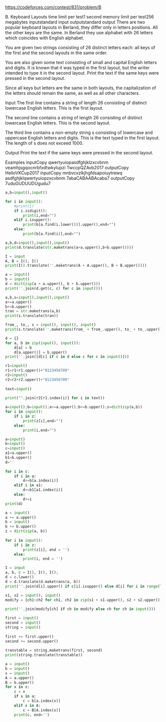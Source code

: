 https://codeforces.com/contest/831/problem/B

B. Keyboard Layouts
time limit per test1 second
memory limit per test256 megabytes
inputstandard input
outputstandard output
There are two popular keyboard layouts in Berland, they differ only in letters positions. All the other keys are the same. In Berland they use alphabet with 26 letters which coincides with English alphabet.

You are given two strings consisting of 26 distinct letters each: all keys of the first and the second layouts in the same order.

You are also given some text consisting of small and capital English letters and digits. It is known that it was typed in the first layout, but the writer intended to type it in the second layout. Print the text if the same keys were pressed in the second layout.

Since all keys but letters are the same in both layouts, the capitalization of the letters should remain the same, as well as all other characters.

Input
The first line contains a string of length 26 consisting of distinct lowercase English letters. This is the first layout.

The second line contains a string of length 26 consisting of distinct lowercase English letters. This is the second layout.

The third line contains a non-empty string s consisting of lowercase and uppercase English letters and digits. This is the text typed in the first layout. The length of s does not exceed 1000.

Output
Print the text if the same keys were pressed in the second layout.

Examples
inputCopy
qwertyuiopasdfghjklzxcvbnm
veamhjsgqocnrbfxdtwkylupzi
TwccpQZAvb2017
outputCopy
HelloVKCup2017
inputCopy
mnbvcxzlkjhgfdsapoiuytrewq
asdfghjklqwertyuiopzxcvbnm
7abaCABAABAcaba7
outputCopy
7uduGUDUUDUgudu7





```python
a,b=input(),input()

for i in input():
    #print(i)
    if i.isdigit():
        print(i,end="")
    elif i.isupper():
        print(b[a.find(i.lower())].upper(),end="")
    else:
        print(b[a.find(i)],end="")

```
```python
a,b,d=input(),input(),input()
print(d.translate(str.maketrans(a+a.upper(),b+b.upper())))
```
```python
I = input
A, B = I(), I()
print(I().translate(''.maketrans(A + A.upper(), B + B.upper())))
```
```python
a = input()
b = input()
d = dict(zip(a + a.upper(), b + b.upper()))
print(''.join(d.get(c, c) for c in input()))
```
```python
a,b,s=input(),input(),input()
a+=a.upper()
b+=b.upper()
tran = str.maketrans(a,b)
print(s.translate(tran))
```
```python
from_, to_, s = input(), input(), input()
print(s.translate(''.maketrans(from_ + from_.upper(), to_ + to_.upper())))
```
```python
d = {}
for a, b in zip(input(), input()):
	d[a] = b
	d[a.upper()] = b.upper()
print(''.join([d[c] if c in d else c for c in input()]))
```
```python
r1=input()
r1=r1+r1.upper()+"0123456789"
r2=input()
r2=r2+r2.upper()+"0123456789"
 
text=input()
 
print("".join(r2[r1.index(i)] for i in text))
```
```python
a=input();b=input();a+=a.upper();b+=b.upper();z=dict(zip(a,b))
for i in input():
    if i in z:
        print(z[i],end="")
    else:
        print(i,end="")
```
```python
a=input()
b=input()
c=input()
a1=a.upper()
b1=b.upper()
d=''
 
for i in c:
	if i in a:
		d+=b[a.index(i)]
	elif i in a1:
		d+=b1[a1.index(i)]
	else:
		d+=i
print(d)
```
```python
a = input()
a += a.upper()
b = input()
b += b.upper()
z = dict(zip(a, b))
 
for i in input():
	if i in z:
		print(z[i], end = '')
	else:
		print(i, end = '')
```
```python
I = input
a, b, c = I(), I(), I();
d = c.lower()
d = d.translate(d.maketrans(a, b))
print(''.join(d[i].upper() if c[i].isupper() else d[i] for i in range(len(c))))
```
```python
s1, s2 = input(), input()
modify = {ch1:ch2 for ch1, ch2 in zip(s1 + s1.upper(), s2 + s2.upper())}
 
print(''.join(modify[ch] if ch in modify else ch for ch in input()))
```
```python
first = input()
second = input()
string = input()
 
first += first.upper()
second += second.upper()
 
transtable = string.maketrans(first, second)
print(string.translate(transtable))
```
```python
a = input()
b = input()
s = input()
A = a.upper()
B = b.upper()
for x in s:
    c = x
    if x in a:
        c = b[a.index(x)]
    elif x in A:
        c = B[A.index(x)]
    print(c, end='')
```
```python

```
```python

```
```python

```
```python

```
```python

```
```python

```


